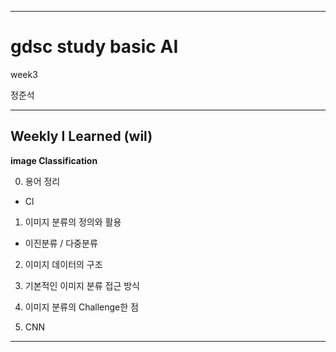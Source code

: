 
___
# gdsc study basic AI

week3

정준석

___

## Weekly I Learned (wil)

**image Classification**

0. 용어 정리

- Cl

1. 이미지 분류의 정의와 활용

- 이진분류 / 다중분류




2. 이미지 데이터의 구조



3. 기본적인 이미지 분류 접근 방식



4. 이미지 분류의 Challenge한 점



5. CNN





___